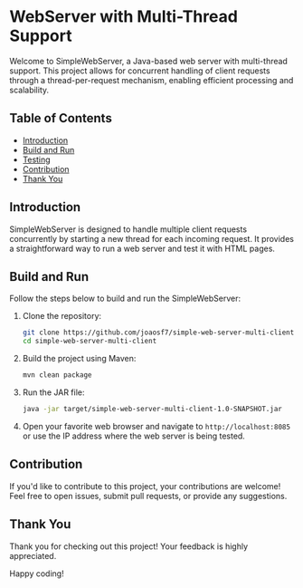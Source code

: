 # WebServer with Multi-Thread Support

Welcome to SimpleWebServer, a Java-based web server with multi-thread support. This project allows for concurrent handling of client requests through a thread-per-request mechanism, enabling efficient processing and scalability.

## Table of Contents

- [Introduction](#introduction)
- [Build and Run](#build-and-run)
- [Testing](#testing)
- [Contribution](#contribution)
- [Thank You](#thank-you)

## Introduction

SimpleWebServer is designed to handle multiple client requests concurrently by starting a new thread for each incoming request. It provides a straightforward way to run a web server and test it with HTML pages.

## Build and Run

Follow the steps below to build and run the SimpleWebServer:

1. Clone the repository:

    ```bash
    git clone https://github.com/joaosf7/simple-web-server-multi-client.git
    cd simple-web-server-multi-client
    ```

2. Build the project using Maven:

    ```bash
    mvn clean package
    ```

3. Run the JAR file:

    ```bash
    java -jar target/simple-web-server-multi-client-1.0-SNAPSHOT.jar
    ```

4. Open your favorite web browser and navigate to `http://localhost:8085` or use the IP address where the web server is being tested.

## Contribution

If you'd like to contribute to this project, your contributions are welcome! Feel free to open issues, submit pull requests, or provide any suggestions.

## Thank You

Thank you for checking out this project! Your feedback is highly appreciated.

Happy coding!
